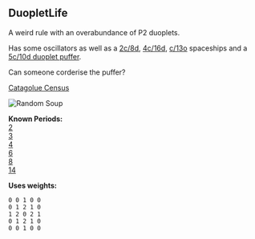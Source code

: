 ## DuopletLife

A weird rule with an overabundance of P2 duoplets.

Has some oscillators as well as a [2c/8d], [4c/16d], [c/13o] spaceships and a [5c/10d duoplet puffer](PUFF_01.rle).

Can someone corderise the puffer?

[Catagolue Census](https://catagolue.appspot.com/census/x7xweightstest)

![Random Soup](IMG.gif)

**Known Periods:** <br>
[2](OSC_01.rle) <br>
[3](OSC_02.rle) <br>
[4](OSC_03.rle) <br>
[6](OSC_04.rle) <br>
[8](OSC_05.rle) <br>
[14](OSC_06.rle) <br>

**Uses weights:**
```
0 0 1 0 0
0 1 2 1 0
1 2 0 2 1
0 1 2 1 0
0 0 1 0 0
```

[2c/8d]: SHIP_01.rle
[4c/16d]: SHIP_02.rle
[c/13o]: SHIP_03.rle